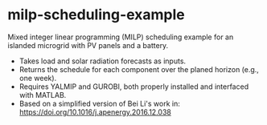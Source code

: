 # milp-scheduling-example

Mixed integer linear programming (MILP) scheduling example for an islanded microgrid with PV panels and a battery.
- Takes load and solar radiation forecasts as inputs.
- Returns the schedule for each component over the planed horizon (e.g., one week).
- Requires YALMIP and GUROBI, both properly installed and interfaced with MATLAB.
- Based on a simplified version of Bei Li's work in: https://doi.org/10.1016/j.apenergy.2016.12.038
